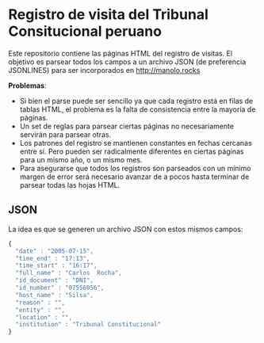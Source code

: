 # Registro de visita del Tribunal Consitucional peruano

Este repositorio contiene las páginas HTML del registro de visitas.
El objetivo es parsear todos los campos a un archivo JSON (de preferencia
        JSONLINES) para ser incorporados en <http://manolo.rocks>

**Problemas**:

* Si bien el parse puede ser sencillo ya que cada registro está en filas de
tablas HTML, el problema es la falta de consistencia entre la mayoría de
páginas.
* Un set de reglas para parsear ciertas páginas no necesariamente servirán para
parsear otras.
* Los patrones del registro se mantienen constantes en fechas cercanas entre
sí. Pero pueden ser radicalmente diferentes en ciertas páginas para un mismo
año, o un mismo mes.
* Para asegurarse que todos los registros son parseados con un mínimo margen de
error será necesario avanzar de a pocos hasta terminar de parsear todas las
hojas HTML.

## JSON
La idea es que se generen un archivo JSON con estos mismos campos:

```javascript
{
  "date" : "2005-07-15",
  "time_end" : "17:13",
  "time_start" : "16:17",
  "full_name" : "Carlos  Rocha",
  "id_document" : "DNI",
  "id_number" : "07556056",
  "host_name" : "Silsa",
  "reason" : "",
  "entity" : "",
  "location" : "",
  "institution" : "Tribunal Constitucional"
}
```

